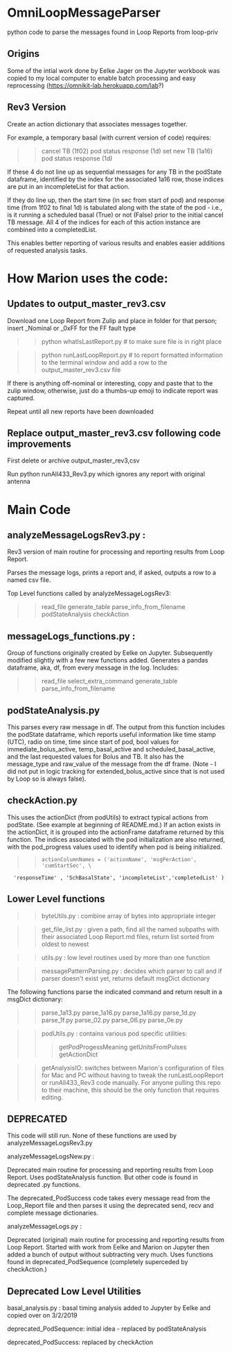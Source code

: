 # OmniLoopMessageParser
python code to parse the messages found in Loop Reports from loop-priv

## Origins
Some of the intial work done by Eelke Jager on the Jupyter workbook was copied to my local computer to enable batch processing and easy reprocessing (https://omnikit-lab.herokuapp.com/lab?)

## Rev3 Version

Create an action dictionary that associates messages together.

For example, a temporary basal (with current version of code) requires:
>> cancel TB (1f02)
>> pod status response (1d)
>> set new TB (1a16)
>> pod status response (1d)

If these 4 do not line up as sequential messages for any TB in the podState dataframe, identified by the index for the associated 1a16 row, those indices are put in an incompleteList for that action.

If they do line up, then the start time (in sec from start of pod) and response time (from 1f02 to final 1d) is tabulated along with the state of the pod - i.e., is it running a scheduled basal (True) or not (False) prior to the initial cancel TB message. All 4 of the indices for each of this action instance are combined into a completedList.

This enables better reporting of various results and enables easier additions of requested analysis tasks.

# How Marion uses the code:

## Updates to output_master_rev3.csv

Download one Loop Report from Zulip and place in folder for that person; insert _Nominal or _0xFF for the FF fault type

>> python whatIsLastReport.py  # to make sure file is in right place

>> python runLastLoopReport.py # to report formatted information to the terminal window and add a row to the output_master_rev3.csv file

If there is anything off-nominal or interesting, copy and paste that to the zulip window, otherwise, just do a thumbs-up emoji to indicate report was captured.

Repeat until all new reports have been downloaded

## Replace output_master_rev3.csv following code improvements

First delete or archive output_master_rev3,csv

Run python runAll433_Rev3.py which ignores any report with original antenna

# Main Code

## analyzeMessageLogsRev3.py :

Rev3 version of main routine for processing and reporting results from Loop Report.

Parses the message logs, prints a report and, if asked, outputs a row to a named csv file.

Top Level functions called by analyzeMessageLogsRev3:
>> read_file
>> generate_table
>> parse_info_from_filename
>> podStateAnalysis
>> checkAction

## messageLogs_functions.py :

Group of functions originally created by Eelke on Jupyter. Subsequently modified slightly with a few new functions added. Generates a pandas dataframe, aka, df, from every message in the log. Includes:
>> read_file
>> select_extra_command
>> generate_table
>> parse_info_from_filename

## podStateAnalysis.py

This parses every raw message in df. The output from this function includes the podState dataframe, which reports useful information like time stamp (UTC), radio on time, time since start of pod, bool values for immediate_bolus_active, temp_basal_active and scheduled_basal_active, and the last requested values for Bolus and TB.  It also has the message_type and raw_value of the message from the df frame. (Note - I did not put in logic tracking for extended_bolus_active since that is not used by Loop so is always false).

## checkAction.py

This uses the actionDict (from podUtils) to extract typical actions from podState.  (See example at beginning of README.md.) If an action exists in the actionDict, it is grouped into the actionFrame dataframe returned by this function. The indices associated with the pod initialization are also returned, with the pod_progress values used to identify when pod is being initialized.

>>     actionColumnNames = ('actionName', 'msgPerAction', 'cumStartSec', \
      'responseTime' , 'SchBasalState', 'incompleteList','completedList' )

## Lower Level functions

>> byteUtils.py : combine array of bytes into appropriate integer

>> get_file_list.py : given a path, find all the named subpaths with their associated Loop Report.md files, return list sorted from oldest to newest

>> utils.py : low level routines used by more than one function

>> messagePatternParsing.py : decides which parser to call and if parser doesn't exist yet, returns default msgDict dictionary

The following functions parse the indicated command and return result in a msgDict dictionary:
>> parse_1a13.py
>> parse_1a16.py
>> parse_1a16.py
>> parse_1d.py
>> parse_1f.py
>> parse_02.py
>> parse_06.py
>> parse_0e.py

>> podUtils.py : contains various pod specific utilities:
>>> getPodProgessMeaning
>>> getUnitsFromPulses
>>> getActionDict

>> getAnalysisIO: switches between Marion's configuration of files for Mac and PC without having to tweak the runLastLoopReport or runAll433_Rev3 code manually. For anyone pulling this repo to their machine, this should be the only function that requires editing.

## DEPRECATED

This code will still run. None of these functions are used by  analyzeMessageLogsRev3.py

analyzeMessageLogsNew.py :

Deprecated main routine for processing and reporting results from Loop Report. Uses podStateAnalysis function.  But other code is found in deprecated .py functions.

The deprecated_PodSuccess code takes every message read from the Loop_Report file and then parses it using the deprecated send, recv and complete message dictionaries.

analyzeMessageLogs.py :

Deprecated (original) main routine for processing and reporting results from Loop Report. Started with work from Eelke and Marion on Jupyter then added a bunch of output without subtracting very much.  Uses functions found in deprecated_PodSequence (completely superceded by checkAction.)

## Deprecated Low Level Utilities

basal_analysis.py : basal timing analysis added to Jupyter by Eelke and copied over on 3/2/2019

deprecated_PodSequence: initial idea - replaced by podStateAnalysis

deprecated_PodSuccess: replaced by checkAction
